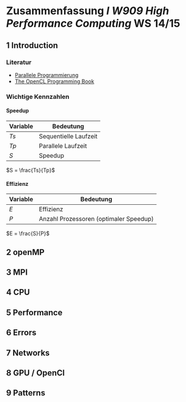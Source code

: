 # Zusammenfassung _I W909 High Performance Computing_ WS 14/15



## 1 Introduction

### Literatur

* [Parallele Programmierung](http://link.springer.com/book/10.1007%2F978-3-642-13604-7)
* [The OpenCL Programming Book](http://www.fixstars.com/en/opencl/book/)

### Wichtige Kennzahlen

#### Speedup

| Variable | Bedeutung |
| ----- | ----- |
| $Ts$ | Sequentielle Laufzeit |
| $Tp$ | Parallele Laufzeit |
| $S$  | Speedup |

$S = \frac{Ts}{Tp}$


#### Effizienz

| Variable | Bedeutung |
| ----- | ----- |
|$E$ | Effizienz |
|$P$ | Anzahl Prozessoren (optimaler Speedup) |

$E = \frac{S}{P}$

## 2 openMP



## 3 MPI



## 4 CPU



## 5 Performance



## 6 Errors



## 7 Networks



## 8 GPU / OpenCl



## 9 Patterns




